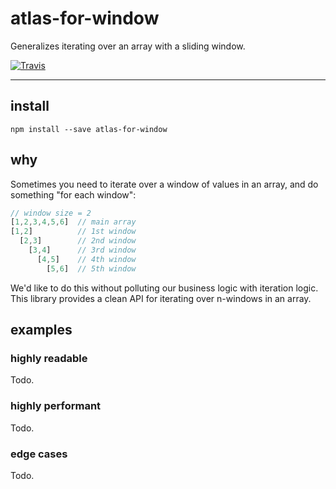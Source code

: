# atlas-for-window

Generalizes iterating over an array with a sliding window.

[![Travis](https://img.shields.io/travis/atlassubbed/atlas-for-window.svg)](https://travis-ci.org/atlassubbed/atlas-for-window)

---

## install

```
npm install --save atlas-for-window
```

## why

Sometimes you need to iterate over a window of values in an array, and do something "for each window":

```javascript
// window size = 2
[1,2,3,4,5,6]  // main array
[1,2]          // 1st window
  [2,3]        // 2nd window
    [3,4]      // 3rd window
      [4,5]    // 4th window
        [5,6]  // 5th window
```

We'd like to do this without polluting our business logic with iteration logic. This library provides a clean API for iterating over n-windows in an array.

## examples

### highly readable

Todo.

### highly performant

Todo.

### edge cases

Todo.
